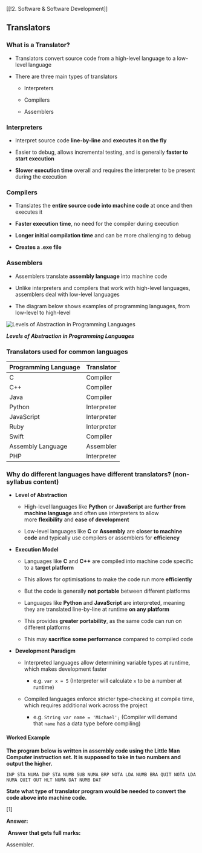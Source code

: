 [[!2. Software & Software Development]]

## Translators

### What is a Translator?

- Translators convert source code from a high-level language to a low-level language
    
- There are three main types of translators
    
    - Interpreters
        
    - Compilers
        
    - Assemblers
        

### Interpreters

- Interpret source code **line-by-line** and **executes it on the fly**
    
- Easier to debug, allows incremental testing, and is generally **faster to start execution**
    
- **Slower execution time** overall and requires the interpreter to be present during the execution


### Compilers

- Translates the **entire source code into machine code** at once and then executes it
    
- **Faster execution time**, no need for the compiler during execution
    
- **Longer initial compilation time** and can be more challenging to debug
    
- **Creates a .exe file**

### Assemblers

- Assemblers translate **assembly language** into machine code
    
- Unlike interpreters and compilers that work with high-level languages, assemblers deal with low-level languages
    
- The diagram below shows examples of programming languages, from low-level to high-level
    

![Levels of Abstraction in Programming Languages](https://cdn.savemyexams.com/cdn-cgi/image/f=auto,width=3840/https://cdn.savemyexams.com/uploads/2023/08/software-development-translators-alevel.png)

_**Levels of Abstraction in Programming Languages**_

### Translators used for common languages

|**Programming Language**|**Translator**|
|---|---|
|C|Compiler|
|C++|Compiler|
|Java|Compiler|
|Python|Interpreter|
|JavaScript|Interpreter|
|Ruby|Interpreter|
|Swift|Compiler|
|Assembly Language|Assembler|
|PHP|Interpreter|

### Why do different languages have different translators? (non-syllabus content)

- **Level of Abstraction**
    
    - High-level languages like **Python** or **JavaScript** are **further from machine language** and often use interpreters to allow more **flexibility** and **ease of development**
        
    - Low-level languages like **C** or **Assembly** are **closer to machine code** and typically use compilers or assemblers for **efficiency**
        
- **Execution Model**
    
    - Languages like **C** and **C++** are compiled into machine code specific to a **target platform**
        
    - This allows for optimisations to make the code run more **efficiently**
        
    - But the code is generally **not portable** between different platforms
        
    - Languages like **Python** and **JavaScript** are interpreted, meaning they are translated line-by-line at runtime **on any platform**
        
    - This provides **greater portability**, as the same code can run on different platforms
        
    - This may **sacrifice some performance** compared to compiled code
        
- **Development Paradigm**
    
    - Interpreted languages allow determining variable types at runtime, which makes development faster
        
        - e.g. `var x = 5` (Interpreter will calculate `x` to be a number at runtime)
            
    - Compiled languages enforce stricter type-checking at compile time, which requires additional work across the project
        
        - e.g. `String var name = 'Michael';` (Compiler will demand that `name` has a data type before compiling)
            

#### Worked Example

**The program below is written in assembly code using the Little Man Computer instruction set. It is supposed to take in two numbers and output the higher.**

`INP STA NUMA INP STA NUMB SUB NUMA BRP NOTA LDA NUMB BRA QUIT NOTA LDA NUMA QUIT OUT HLT NUMA DAT NUMB DAT`

**State what type of translator program would be needed to convert the code above into machine code.**

[1]

**Answer:**

 **Answer that gets full marks:**

Assembler.